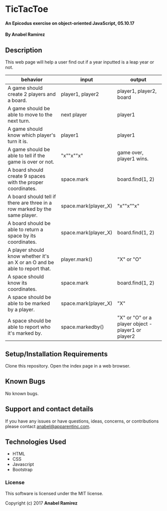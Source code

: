 # TicTacToe

#### An Epicodus exercise on object-oriented JavaScript, 05.10.17

#### **By Anabel Ramirez**

## Description

This web page will help a user find out if a year inputted is a leap year or not.

|  behavior | input  | output  |
|---|---|---|
| A game should create 2 players and a board.  | player1, player2  |  player1, player2, board |
| A game should be able to move to the next turn.  | next player  |  player1 |
| A game should know which player's turn it is.  | player1  | player1  |
| A game should be able to tell if the game is over or not.  | "x""x""x"  | game over, player1 wins.  |
| A board should create 9 spaces with the proper coordinates.  | space.mark  | board.find(1, 2)  |
| A board should tell if there are three in a row marked by the same player. | space.mark(player_X)  | "x""x""x"  |
| A board should be able to return a space by its coordinates.  | space.mark(player_X)  | board.find(1, 2)  |
| A player should know whether it's an X or an O and be able to report that.  | player.mark()  | "X" or "O"  |
| A space should know its coordinates.  | space.mark  | board.find(1, 2) |
| A space should be able to be marked by a player.  | space.mark(player_X)  | "X"  |
| A space should be able to report who it's marked by. | space.markedby()  | "X" or "O" or a player object - player1 or player2 |

## Setup/Installation Requirements

Clone this repository.
Open the index page in a web browser.

## Known Bugs

No known bugs.

## Support and contact details

If you have any issues or have questions, ideas, concerns, or contributions please contact anabel@apparentinc.com.

## Technologies Used

* HTML
* CSS
* Javascript
* Bootstrap

### License
This software is licensed under the MIT license.

Copyright (c) 2017 **Anabel Ramirez**
